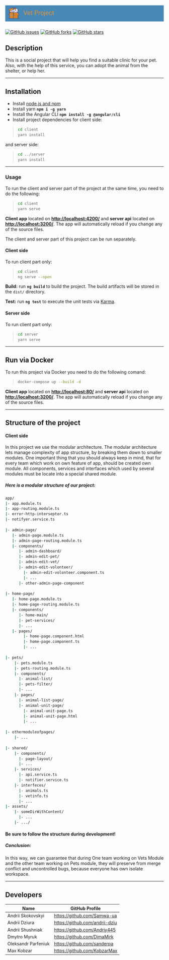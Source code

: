 # ![Project banner](/client/src/assets/README/banner.jpeg)

[![GitHub issues](https://img.shields.io/github/issues/IT-Academy-Social-Projects-KRV/Vet-Project?style=plastic)](https://github.com/IT-Academy-Social-Projects-KRV/Vet-Project/issues) [![GitHub forks](https://img.shields.io/github/forks/IT-Academy-Social-Projects-KRV/Vet-Project?style=plastic)](https://github.com/IT-Academy-Social-Projects-KRV/Vet-Project/network) [![GitHub stars](https://img.shields.io/github/stars/IT-Academy-Social-Projects-KRV/Vet-Project?style=plastic)](https://github.com/IT-Academy-Social-Projects-KRV/Vet-Project/stargazers)

## Description

This is a social project that will help you find a suitable clinic for your pet. Also, with the help of this service, you can adopt the animal from the shelter, or help her.

---

## Installation

- Install [node.js and npm](https://nodejs.org/uk/)
- Install yarn **`npm i -g yarn`**
- Install the Angular CLI **`npm install -g @angular/cli`**
- Install project dependencies for client side:

> ```bash
> cd client
> yarn install
> ```

and server side:

> ```bash
> cd ../server
> yarn install
> ```

---

### Usage

To run the client and server part of the project at the same time, you need to do the following:

> ```bash
> cd client
> yarn serve
> ```

**Client app** located on **<http://localhost:4200/>** and **server api** located on **<http://localhost:3200/>**. The app will automatically reload if you change any of the source files.

The client and server part of this project can be run separately.

#### Client side

To run client part only:

> ```bash
> cd client
> ng serve --open
> ```

**Build:** run **`ng build`** to build the project. The build artifacts will be stored in the `dist/` directory.

**Test:** run **`ng test`** to execute the unit tests via [Karma](https://karma-runner.github.io).

#### Server side

To run client part only:

> ```bash
> cd server
> yarn serve
> ```

---

## Run via Docker

To run this project via Docker you need to do the following comand:

> ```bash
> docker-compose up --build -d
> ```

**Client app** located on **<http://localhost:80/>** and **server api** located on **<http://localhost:3200/>**. The app will automatically reload if you change any of the source files.

---

## Structure of the project

#### Client side

In this project we use the modular architecture. The modular architecture lets manage complexity of app structure, by breaking them down to smaller modules. One important thing that you should always keep in mind, that for every team which work on own feature  of app, should be created own module. All components, services and interfaces which used by several modules must be locate into a special shared module.

##### Here is a modular structure of our project:

```bash
app/
|- app.module.ts
|- app-routing.module.ts
|- error-http-interseptor.ts
|- notifyer.service.ts

|- admin-page/
   |- admin-page.module.ts
   |- admin-page-routing.module.ts
   |- components/
      |- admin-dashboard/
      |- admin-edit-pet/
      |- admin-edit-vet/
      |- admin-edit-volonteer/
        |- admin-edit-volonteer.component.ts
        |- ...
      |- other-admin-page-component

|- home-page/
   |- home-page.module.ts
   |- home-page-routing.module.ts
   |- components/
      |- home-main/
      |- pet-services/
      |- ...
   |- pages/
        |- home-page.component.html
        |- home-page.component.ts
        |- ...

|- pets/
    |- pets.module.ts
    |- pets-routing.module.ts
    |- components/
      |- animal-list/
      |- pets-filter/
      |- ...
    |- pages/
      |- animal-list-page/
      |- animal-unit-page/
        |- animal-unit-page.ts
        |- animal-unit-page.html
        |- ...

|- othermoduleofpages/
    |- ...

|- shared/
    |- components/
      |- page-layout/
      |- ...
    |- services/
      |- api.service.ts
      |- notifier.service.ts
    |- interfeces/
      |- animals.ts
      |- vetinfo.ts
      |- ...
|- assets/
    |- someDirWithContent/
      |- ...
    |- .../
```

#### Be sure to follow the structure during development!

##### Conclusion:

In this way, we can guarantee that during One team working on Vets Module and the other team working on Pets module, they will preserve from merge conflict and uncontrolled bugs, because everyone has own isolate workspace.

---

## Developers

| Name                | GitHub Profile                   |
| ------------------- | -------------------------------- |
| Andrii Skokovskyi   | <https://github.com/Samwa-ua>    |
| Andrii Dziura       | <https://github.com/andrii-dziu> |
| Andriі Shushniak    | <https://github.com/Andriy445>   |
| Dmytro Myruk        | <https://github.com/DimaMirk>    |
| Oleksandr Parfeniuk | <https://github.com/sanderpa>    |
| Max Kobzar          | <https://github.com/KobzarMax>   |

